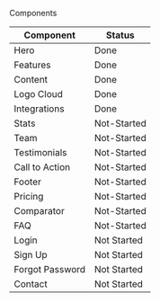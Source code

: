 Components

| Component       | Status      |
| --------------- | ----------- |
| Hero            | Done        |
| Features        | Done        |
| Content         | Done        |
| Logo Cloud      | Done        |
| Integrations    | Done        |
| Stats           | Not-Started |
| Team            | Not-Started |
| Testimonials    | Not-Started |
| Call to Action  | Not-Started |
| Footer          | Not-Started |
| Pricing         | Not-Started |
| Comparator      | Not-Started |
| FAQ             | Not-Started |
| Login           | Not Started |
| Sign Up         | Not Started |
| Forgot Password | Not Started |
| Contact         | Not Started |
